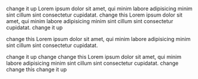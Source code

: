 change it up
Lorem ipsum dolor sit amet, qui minim labore adipisicing minim sint cillum sint consectetur cupidatat.
change this
Lorem ipsum dolor sit amet, qui minim labore adipisicing minim sint cillum sint consectetur cupidatat.
change it up

change this
Lorem ipsum dolor sit amet, qui minim labore adipisicing minim sint cillum sint consectetur cupidatat.

change it up
change
change this
Lorem ipsum dolor sit amet, qui minim labore adipisicing minim sint cillum sint consectetur cupidatat.
change
change this
change it up
